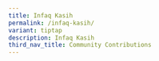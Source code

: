 ```yaml
---
title: Infaq Kasih
permalink: /infaq-kasih/
variant: tiptap
description: Infaq Kasih
third_nav_title: Community Contributions
---
```

